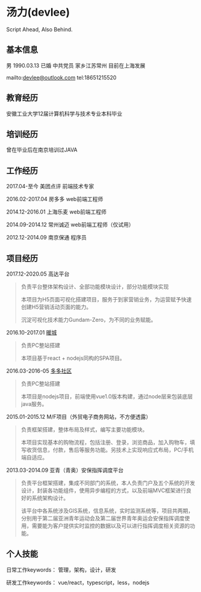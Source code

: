 # 汤力(devlee)
Script Ahead, Also Behind.
## 基本信息
男 1990.03.13 已婚 中共党员 家乡江苏常州 目前在上海发展

mailto:devlee@outlook.com tel:18651215520

## 教育经历
安徽工业大学12届计算机科学与技术专业本科毕业

## 培训经历
曾在毕业后在南京培训过JAVA

## 工作经历
2017.04-至今 美团点评 前端技术专家

2016.02-2017.04 房多多 web前端工程师

2014.12-2016.01 上海乐麦 web前端工程师

2014.09-2014.12 常州诚迈 web前端工程师（仅试用）

2012.12-2014.09 南京保通 程序员

## 项目经历
2017.12-2020.05 高达平台
> 负责平台整体架构设计、全部功能模块设计，部分功能模块实现
>
> 本项目为H5页面可视化搭建项目，服务于到家营销业务，为运营赋予快速创建H5营销活动页面的能力。
>
> 沉淀可视化技术能力Gundam-Zero，为不同的业务赋能。

2016.10-2017.01 [暖城](https://nc.fangdd.com/web)

> 负责PC整站搭建
>
> 本项目基于react + nodejs同构的SPA项目。

2016.03-2016-05 [多多社区](http://www.fangdd.com/group)

> 负责PC整站搭建
> 
> 本项目是nodejs项目，前端使用vue1.0版本构建，通过node层来包装底层java服务。

2015.01-2015.12 M/F项目（外贸电子商务网站，不方便透露）

> 负责框架搭建，整体布局及样式，编写主要功能模块。
> 
> 本项目实现基本的购物流程，包括注册、登录，浏览商品，加入购物车，填写收货信息，付款，售后等服务功能。另技术上实现响应式布局，PC/手机端自适应。

2013.03-2014.09 亚青（青奥）安保指挥调度平台

> 负责平台框架搭建，集成不同部门的系统，本人负责门户及五个系统的开发设计，封装各功能组件，使用异步编程的方式，以及前端MVC框架进行良好的系统架构设计。
> 
> 该平台中各系统涉及GIS系统，信息系统，实时监测系统等，项目共两期，分别用于第二届亚洲青年运动会及第二届世界青年奥运会安保指挥调度使用，需要能为客户提供实时监控的数据以及可以进行指挥调度相关资源的功能。

## 个人技能
日常工作keywords：
管理，架构，设计，研发

研发工作keywords：
vue/react，typescript，less，nodejs
